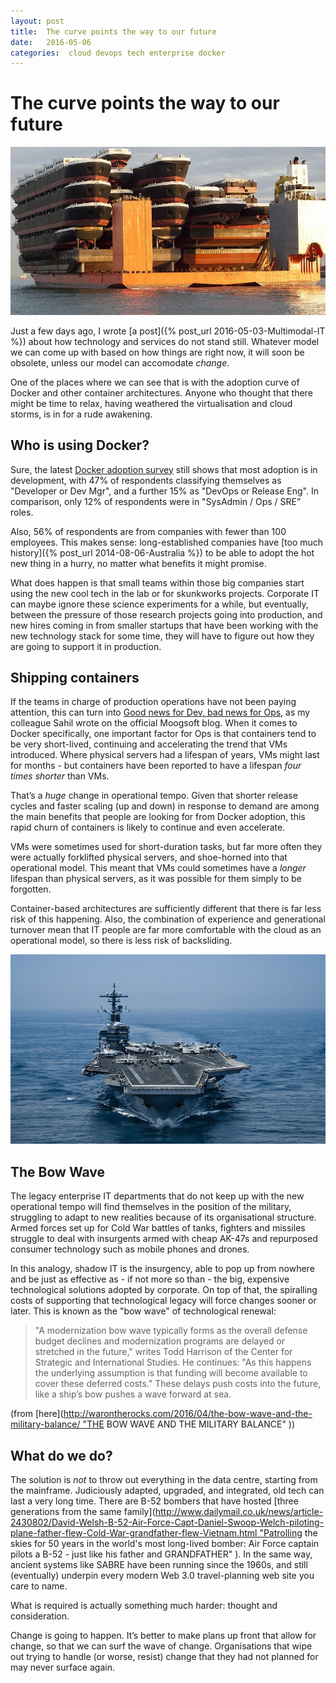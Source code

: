 ```yaml
---
layout: post
title:  The curve points the way to our future 
date:   2016-05-06 
categories:  cloud devops tech enterprise docker 
---
```


# The curve points the way to our future


![](/images/unknown_filename.351.png)

Just a few days ago, I wrote [a post]({% post_url 2016-05-03-Multimodal-IT %}) about how technology and services do not stand still. Whatever model we can come up with based on how things are right now, it will soon be obsolete, unless our model can accomodate *change*.

One of the places where we can see that is with the adoption curve of Docker and other container architectures. Anyone who thought that there might be time to relax, having weathered the virtualisation and cloud storms, is in for a rude awakening.

## Who is using Docker?

Sure, the latest [Docker adoption survey](https://goto.docker.com/rs/929-FJL-1/images/Docker-Survey-2016.pdf) still shows that most adoption is in development, with 47% of respondents classifying themselves as "Developer or Dev Mgr", and a further 15% as "DevOps or Release Eng". In comparison, only 12% of respondents were in "SysAdmin / Ops / SRE” roles.

Also, 56% of respondents are from companies with fewer than 100 employees. This makes sense: long-established companies have [too much history]({% post_url 2014-08-06-Australia %}) to be able to adopt the hot new thing in a hurry, no matter what benefits it might promise.

What does happen is that small teams within those big companies start using the new cool tech in the lab or for skunkworks projects. Corporate IT can maybe ignore these science experiments for a while, but eventually, between the pressure of those research projects going into production, and new hires coming in from smaller startups that have been working with the new technology stack for some time, they will have to figure out how they are going to support it in production.

## Shipping containers

If the teams in charge of production operations have not been paying attention, this can turn into [Good news for Dev, bad news for Ops](https://www.moogsoft.com/whats-new/docker-good-news-dev-bad-news-ops/ ), as my colleague Sahil wrote on the official Moogsoft blog. When it comes to Docker specifically, one important factor for Ops is that containers tend to be very short-lived, continuing and accelerating the trend that VMs introduced. Where physical servers had a lifespan of years, VMs might last for months - but containers have been reported to have a lifespan *four times shorter* than VMs.

That’s a *huge* change in operational tempo. Given that shorter release cycles and faster scaling (up and down) in response to demand are among the main benefits that people are looking for from Docker adoption, this rapid churn of containers is likely to continue and even accelerate. 

VMs were sometimes used for short-duration tasks, but far more often they were actually forklifted physical servers, and shoe-horned into that operational model. This meant that VMs could sometimes have a *longer* lifespan than physical servers, as it was possible for them simply to be forgotten.

Container-based architectures are sufficiently different that there is far less risk of this happening. Also, the combination of experience and generational turnover mean that IT people are far more comfortable with the cloud as an operational model, so there is less risk of backsliding.

![](/images/unknown_filename.352.png)

## The Bow Wave

The legacy enterprise IT departments that do not keep up with the new operational tempo will find themselves in the position of the military, struggling to adapt to new realities because of its organisational structure. Armed forces set up for Cold War battles of tanks, fighters and missiles struggle to deal with insurgents armed with cheap AK-47s and repurposed consumer technology such as mobile phones and drones.

In this analogy, shadow IT is the insurgency, able to pop up from nowhere and be just as effective as - if not more so than - the big, expensive technological solutions adopted by corporate. On top of that, the spiralling costs of supporting that technological legacy will force changes sooner or later. This is known as the "bow wave" of technological renewal:

> "A modernization bow wave typically forms as the overall defense budget declines and modernization programs are delayed or stretched in the future," writes Todd Harrison of the Center for Strategic and International Studies. He continues: "As this happens the underlying assumption is that funding will become available to cover these deferred costs." These delays push costs into the future, like a ship’s bow pushes a wave forward at sea.

(from [here](http://warontherocks.com/2016/04/the-bow-wave-and-the-military-balance/ "THE BOW WAVE AND THE MILITARY BALANCE" ))

## What do we do?

The solution is *not* to throw out everything in the data centre, starting from the mainframe. Judiciously adapted, upgraded, and integrated, old tech can last a very long time. There are B-52 bombers that have hosted [three generations from the same family](http://www.dailymail.co.uk/news/article-2430802/David-Welsh-B-52-Air-Force-Capt-Daniel-Swoop-Welch-piloting-plane-father-flew-Cold-War-grandfather-flew-Vietnam.html "Patrolling the skies for 50 years in the world's most long-lived bomber: Air Force captain pilots a B-52 - just like his father and GRANDFATHER" ). In the same way, ancient systems like SABRE have been running since the 1960s, and still (eventually) underpin every modern Web 3.0 travel-planning web site you care to name.

What is required is actually something much harder: thought and consideration. 

Change is going to happen. It’s better to make plans up front that allow for change, so that we can surf the wave of change. Organisations that wipe out trying to handle (or worse, resist) change that they had not planned for may never surface again.

                                           